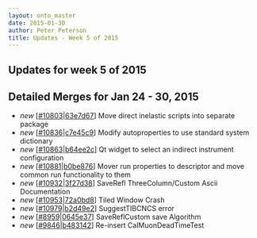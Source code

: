 ```yaml
---
layout: onto_master
date: 2015-01-30
author: Peter Peterson
title: Updates - Week 5 of 2015
---
```

Updates for week 5 of 2015
--------------------------

Detailed Merges for Jan 24 - 30, 2015
-------------------------------------
* *new* \[[#10803](http://trac.mantidproject.org/mantid/ticket/10803)\|[63e7d67](https://github.com/mantidproject/mantid/commit/63e7d676a757657f0de7878099744a9e9d250480)\] Move direct inelastic scripts into separate package
* *new* \[[#10836](http://trac.mantidproject.org/mantid/ticket/10836)\|[c7e45c9](https://github.com/mantidproject/mantid/commit/c7e45c99fd0d199d65968346ba22dbd67372335e)\] Modify autoproperties to use standard system dictionary
* *new* \[[#10863](http://trac.mantidproject.org/mantid/ticket/10863)\|[b64ee2c](https://github.com/mantidproject/mantid/commit/b64ee2c2ddd69e4cb54c361b048fed13b725aec1)\] Qt widget to select an indirect instrument configuration
* *new* \[[#10881](http://trac.mantidproject.org/mantid/ticket/10881)\|[b0be876](https://github.com/mantidproject/mantid/commit/b0be876c5eb07355e4dae614c285c696514aa905)\] Mover run properties to descriptor and move common run functionality to them
* *new* \[[#10932](http://trac.mantidproject.org/mantid/ticket/10932)\|[3f27d38](https://github.com/mantidproject/mantid/commit/3f27d387cacdec14f45554527cc530eb1d22c826)\] SaveRefl ThreeColumn/Custom Ascii Documentation
* *new* \[[#10953](http://trac.mantidproject.org/mantid/ticket/10953)\|[72a0bd8](https://github.com/mantidproject/mantid/commit/72a0bd8d417ab5ddfcf21c163899ceee8f62b187)\] Tiled Window Crash
* *new* \[[#10979](http://trac.mantidproject.org/mantid/ticket/10979)\|[b2d49e2](https://github.com/mantidproject/mantid/commit/b2d49e2979bcd114898bfbe972b3c9e0a7a47493)\] SuggestTIBCNCS error
* *new* \[[#8959](http://trac.mantidproject.org/mantid/ticket/8959)\|[0645e37](https://github.com/mantidproject/mantid/commit/0645e3788817bc0f1d5631f24706ee654e56e363)\] SaveReflCustom save Algorithm
* *new* \[[#9846](http://trac.mantidproject.org/mantid/ticket/9846)\|[b483142](https://github.com/mantidproject/mantid/commit/b483142ae02dfc3afb3fd4be3fef26aa2d912a5e)\] Re-insert CalMuonDeadTimeTest
